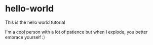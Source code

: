 # hello-world
This is the hello world tutorial

I'm a cool person with a lot of patience but when I explode, you better embrace yourself :)
